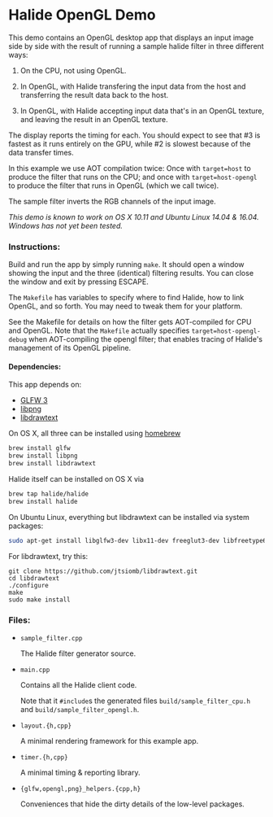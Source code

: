# Halide OpenGL Demo


This demo contains an OpenGL desktop app that displays an input image side by side with the result of running a sample halide filter in three different ways:

1. On the CPU, not using OpenGL.

2. In OpenGL, with Halide transfering the input data from the host and transferring the result data back to the host.

3. In OpenGL, with Halide accepting input data that's in an OpenGL texture, and leaving the result in an OpenGL texture.

The display reports the timing for each.  You should expect to see that #3 is fastest as it runs entirely on the GPU, while #2 is slowest because of the data transfer times.

In this example we use AOT compilation twice:  Once with `target=host` to produce the filter that runs on the CPU; and once with `target=host-opengl` to produce the filter that runs in OpenGL (which we call twice).

The sample filter inverts the RGB channels of the input image.

*This demo is known to work on OS X 10.11 and Ubuntu Linux 14.04 & 16.04. Windows has not yet been tested.*

### Instructions:

Build and run the app by simply running `make`.  It should open a window showing the input and the three (identical) filtering results.  You can close the window and exit by pressing ESCAPE.

The `Makefile` has variables to specify where to find Halide, how to link OpenGL, and so forth.  You may need to tweak them for your platform.

See the Makefile for details on how the filter gets AOT-compiled for CPU and OpenGL.  Note that the `Makefile` actually specifies `target=host-opengl-debug` when AOT-compiling the opengl filter; that enables tracing of Halide's management of its OpenGL pipeline.


#### Dependencies:

This app depends on:

* [GLFW 3](http://www.glfw.org)
* [libpng](http://www.libpng.org)
* [libdrawtext](http://nuclear.mutantstargoat.com/sw/libdrawtext/)

On OS X, all three can be installed using [homebrew](http://brew.sh)

```sh
brew install glfw
brew install libpng
brew install libdrawtext
```

Halide itself can be installed on OS X via

```sh
brew tap halide/halide
brew install halide
```

On Ubuntu Linux, everything but libdrawtext can be installed via system packages:

```sh
sudo apt-get install libglfw3-dev libx11-dev freeglut3-dev libfreetype6-dev libgl-dev libpng-dev
```

For libdrawtext, try this:

```
git clone https://github.com/jtsiomb/libdrawtext.git
cd libdrawtext
./configure
make
sudo make install
```

### Files:

* `sample_filter.cpp`

   The Halide filter generator source.

* `main.cpp`

   Contains all the Halide client code.

   Note that it `#include`s the generated files `build/sample_filter_cpu.h` and `build/sample_filter_opengl.h`.

* `layout.{h,cpp}`

    A minimal rendering framework for this example app.

* `timer.{h,cpp}`

    A minimal timing & reporting library.

* `{glfw,opengl,png}_helpers.{cpp,h}`

    Conveniences that hide the dirty details of the low-level packages.
